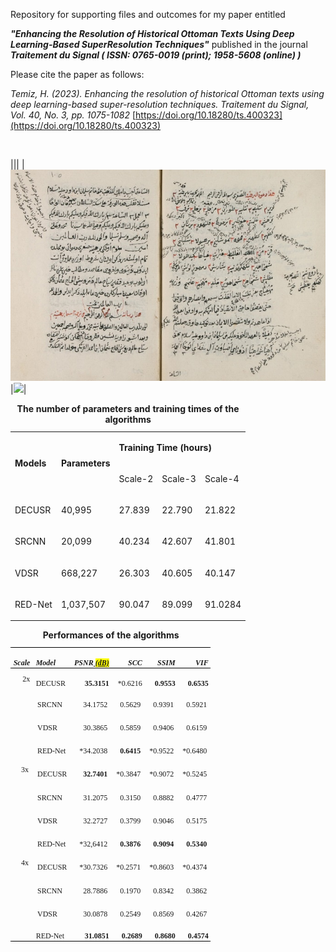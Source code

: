 Repository for supporting files and outcomes for my paper entitled 

___"Enhancing the Resolution of Historical Ottoman Texts Using Deep Learning-Based SuperResolution Techniques"___  published in the journal ___Traitement du Signal ( ISSN: 0765-0019 (print);  1958-5608 (online) )___

Please cite the paper as follows:


*Temiz, H. (2023). Enhancing the resolution of historical Ottoman texts using deep learning-based super-resolution techniques. Traitement du Signal, Vol. 40, No. 3, pp. 1075-1082* 
[https://doi.org/10.18280/ts.400323](https://doi.org/10.18280/ts.400323)

&nbsp;


|||
|![](images/image009.jpg)|![](images/image_010.jpg)|


<table >
 <caption><strong>The number of parameters and training times of the algorithms</strong></caption>
 <tbody><tr >
  <td rowspan="2"  >
  <p ><b><span>Models<o:p></o:p></span></b></p>
  </td>
  <td  rowspan="2" >
  <p ><b ><span >Parameters<o:p></o:p></span></b></p>
  </td>
  <td colspan="3">
  <p ><b ><span >Training Time (hours)<o:p></o:p></span></b></p>
  </td>
 </tr>
 <tr >
  
  <td >
  <p ><span >Scale-2<o:p></o:p></span></p>
  </td>
  <td >
  <p ><span >Scale-3<o:p></o:p></span></p>
  </td>
  <td >
  <p ><span>Scale-4<o:p></o:p></span></p>
  </td>
 </tr>
 <tr >
  <td>
  <p ><span >DECUSR<o:p></o:p></span></p>
  </td>
  <td >
  <p><span >40,995<o:p></o:p></span></p>
  </td>
  <td >
  <p ><span >27.839<o:p></o:p></span></p>
  </td>
  <td >
  <p ><span >22.790<o:p></o:p></span></p>
  </td>
  <td>
  <p ><span >21.822<o:p></o:p></span></p>
  </td>
 </tr>
 <tr >
  <td >
  <p ><span >SRCNN<o:p></o:p></span></p>
  </td>
  <td >
  <p ><span >20,099<o:p></o:p></span></p>
  </td>
  <td >
  <p ><span l>40.234<o:p></o:p></span></p>
  </td>
  <td >
  <p ><span l>42.607<o:p></o:p></span></p>
  </td>
  <td >
  <p ><span >41.801 <o:p></o:p></span></p>
  </td>
 </tr>
 <tr >
  <td >
  <p ><span >VDSR<o:p></o:p></span></p>
  </td>
  <td >
  <p ><span >668,227<o:p></o:p></span></p>
  </td>
  <td >
  <p ><span >26.303<o:p></o:p></span></p>
  </td>
  <td >
  <p ><span >40.605<o:p></o:p></span></p>
  </td>
  <td >
  <p ><span >40.147<o:p></o:p></span></p>
  </td>
 </tr>
 <tr >
  <td >
  <p ><span >RED-Net<o:p></o:p></span></p>
  </td>
  <td >
  <p ><span >1,037,507<o:p></o:p></span></p>
  </td>
  <td >
  <p ><span >90.047<o:p></o:p></span></p>
  </td>
  <td >
  <p ><span >89.099<o:p></o:p></span></p>
  </td>
  <td >
  <p ><span >91.0284<o:p></o:p></span></p>
  </td>
 </tr>
</tbody></table>




<table class="MsoNormalTable" border="0" cellspacing="0" cellpadding="0" width="320" style="width:239.65pt;border-collapse:collapse;mso-yfti-tbllook:1184;
 mso-padding-alt:0cm 3.5pt 0cm 3.5pt;mso-prop-change:msi 20230228T1428;
 width:228.3pt !msorm;border-collapse:collapse !msorm;mso-yfti-tbllook:1184 !msorm;
 mso-padding-alt:0cm 3.5pt 0cm 3.5pt !msorm">
 <caption><strong>Performances of the algorithms</strong></caption>
 <tbody><tr style="mso-yfti-irow:0;mso-yfti-firstrow:yes;height:14.15pt;mso-prop-change:
  msi 20230228T1428">
  <td width="36" style="width:27.0pt;width:1.0cm !msorm;border-top:solid windowtext 1.0pt;
  border-left:none;border-bottom:solid windowtext 1.0pt;border-right:none;
  mso-border-top-alt:solid windowtext .5pt;mso-border-bottom-alt:solid windowtext .5pt;
  padding:0cm 3.5pt 0cm 3.5pt;border-top:solid windowtext 1.0pt !msorm;
  border-left:none !msorm;border-bottom:solid windowtext 1.0pt !msorm;
  border-right:none !msorm;mso-border-top-alt:solid windowtext .5pt !msorm;
  mso-border-bottom-alt:solid windowtext .5pt !msorm;padding:0cm 3.5pt 0cm 3.5pt !msorm;
  height:14.15pt">
  <p class="MsoNormal" style="margin-bottom:0cm;margin-bottom:.0001pt;line-height:
  normal"><b style="mso-bidi-font-weight:normal"><i style="mso-bidi-font-style:
  normal"><span lang="EN-US" style="font-size:9.0pt;font-family:&quot;Times New Roman&quot;,serif;
  mso-ansi-language:EN-US">Scale<o:p></o:p></span></i></b></p>
  </td>
  <td width="57" nowrap="" style="width:42.55pt;width:39.7pt !msorm;border-top:solid windowtext 1.0pt;
  border-left:none;border-bottom:solid windowtext 1.0pt;border-right:none;
  mso-border-top-alt:solid windowtext .5pt;mso-border-bottom-alt:solid windowtext .5pt;
  padding:0cm 3.5pt 0cm 3.5pt;border-top:solid windowtext 1.0pt !msorm;
  border-left:none !msorm;border-bottom:solid windowtext 1.0pt !msorm;
  border-right:none !msorm;mso-border-top-alt:solid windowtext .5pt !msorm;
  mso-border-bottom-alt:solid windowtext .5pt !msorm;padding:0cm 3.5pt 0cm 3.5pt !msorm;
  height:14.15pt">
  <p class="MsoNormal" style="margin-bottom:0cm;margin-bottom:.0001pt;line-height:
  normal"><b style="mso-bidi-font-weight:normal"><i style="mso-bidi-font-style:
  normal"><span lang="EN-US" style="font-size:9.0pt;font-family:&quot;Times New Roman&quot;,serif;
  mso-ansi-language:EN-US">Model<o:p></o:p></span></i></b></p>
  </td>
  <td width="68" nowrap="" style="width:51.0pt;width:41.15pt !msorm;border-top:solid windowtext 1.0pt;
  border-left:none;border-bottom:solid windowtext 1.0pt;border-right:none;
  mso-border-top-alt:solid windowtext .5pt;mso-border-bottom-alt:solid windowtext .5pt;
  padding:0cm 3.5pt 0cm 3.5pt;border-top:solid windowtext 1.0pt !msorm;
  border-left:none !msorm;border-bottom:solid windowtext 1.0pt !msorm;
  border-right:none !msorm;mso-border-top-alt:solid windowtext .5pt !msorm;
  mso-border-bottom-alt:solid windowtext .5pt !msorm;padding:0cm 3.5pt 0cm 3.5pt !msorm;
  height:14.15pt">
  <p class="MsoNormal" align="right" style="margin-bottom:0cm;margin-bottom:.0001pt;
  text-align:right;line-height:normal"><b style="mso-bidi-font-weight:normal"><i style="mso-bidi-font-style:normal"><span lang="EN-US" style="font-size:9.0pt;
  font-family:&quot;Times New Roman&quot;,serif;mso-ansi-language:EN-US">PSNR<span class="msoIns"><ins cite="mailto:msi" datetime="2023-02-28T14:28"> <span style="background:windowtext !msorm;mso-highlight:windowtext !msorm"><span style="background:yellow;mso-highlight:yellow"><span style="mso-prop-change:
  msi 20230228T1428">(dB)</span></span></span></ins></span><o:p></o:p></span></i></b></p>
  </td>
  <td width="53" nowrap="" style="width:39.7pt;border-top:solid windowtext 1.0pt;
  border-left:none;border-bottom:solid windowtext 1.0pt;border-right:none;
  mso-border-top-alt:solid windowtext .5pt;mso-border-bottom-alt:solid windowtext .5pt;
  padding:0cm 3.5pt 0cm 3.5pt;border-top:solid windowtext 1.0pt !msorm;
  border-left:none !msorm;border-bottom:solid windowtext 1.0pt !msorm;
  border-right:none !msorm;mso-border-top-alt:solid windowtext .5pt !msorm;
  mso-border-bottom-alt:solid windowtext .5pt !msorm;padding:0cm 3.5pt 0cm 3.5pt !msorm;
  height:14.15pt">
  <p class="MsoNormal" align="right" style="margin-bottom:0cm;margin-bottom:.0001pt;
  text-align:right;line-height:normal"><b style="mso-bidi-font-weight:normal"><i style="mso-bidi-font-style:normal"><span lang="EN-US" style="font-size:9.0pt;
  font-family:&quot;Times New Roman&quot;,serif;mso-ansi-language:EN-US">SCC<o:p></o:p></span></i></b></p>
  </td>
  <td width="53" nowrap="" style="width:39.7pt;border-top:solid windowtext 1.0pt;
  border-left:none;border-bottom:solid windowtext 1.0pt;border-right:none;
  mso-border-top-alt:solid windowtext .5pt;mso-border-bottom-alt:solid windowtext .5pt;
  padding:0cm 3.5pt 0cm 3.5pt;border-top:solid windowtext 1.0pt !msorm;
  border-left:none !msorm;border-bottom:solid windowtext 1.0pt !msorm;
  border-right:none !msorm;mso-border-top-alt:solid windowtext .5pt !msorm;
  mso-border-bottom-alt:solid windowtext .5pt !msorm;padding:0cm 3.5pt 0cm 3.5pt !msorm;
  height:14.15pt">
  <p class="MsoNormal" align="right" style="margin-bottom:0cm;margin-bottom:.0001pt;
  text-align:right;line-height:normal"><b style="mso-bidi-font-weight:normal"><i style="mso-bidi-font-style:normal"><span lang="EN-US" style="font-size:9.0pt;
  font-family:&quot;Times New Roman&quot;,serif;mso-ansi-language:EN-US">SSIM<o:p></o:p></span></i></b></p>
  </td>
  <td width="53" nowrap="" style="width:39.7pt;border-top:solid windowtext 1.0pt;
  border-left:none;border-bottom:solid windowtext 1.0pt;border-right:none;
  mso-border-top-alt:solid windowtext .5pt;mso-border-bottom-alt:solid windowtext .5pt;
  padding:0cm 3.5pt 0cm 3.5pt;border-top:solid windowtext 1.0pt !msorm;
  border-left:none !msorm;border-bottom:solid windowtext 1.0pt !msorm;
  border-right:none !msorm;mso-border-top-alt:solid windowtext .5pt !msorm;
  mso-border-bottom-alt:solid windowtext .5pt !msorm;padding:0cm 3.5pt 0cm 3.5pt !msorm;
  height:14.15pt">
  <p class="MsoNormal" align="right" style="margin-bottom:0cm;margin-bottom:.0001pt;
  text-align:right;line-height:normal"><b style="mso-bidi-font-weight:normal"><i style="mso-bidi-font-style:normal"><span lang="EN-US" style="font-size:9.0pt;
  font-family:&quot;Times New Roman&quot;,serif;mso-ansi-language:EN-US">VIF<o:p></o:p></span></i></b></p>
  </td>
 </tr>
 <tr style="mso-yfti-irow:1;height:14.15pt;mso-prop-change:msi 20230228T1428">
  <td width="36" rowspan="3" valign="top" style="width:27.0pt;width:1.0cm !msorm;
  border:none;mso-border-top-alt:solid windowtext .5pt;padding:0cm 3.5pt 0cm 3.5pt;
  border:none !msorm;mso-border-top-alt:solid windowtext .5pt !msorm;
  padding:0cm 3.5pt 0cm 3.5pt !msorm;height:14.15pt">
  <p class="MsoNormal" align="right" style="margin-top:5.0pt;margin-right:0cm;
  margin-bottom:0cm;margin-left:0cm;margin-bottom:.0001pt;text-align:right;
  line-height:normal"><span lang="EN-US" style="font-size:9.0pt;font-family:&quot;Times New Roman&quot;,serif;
  mso-ansi-language:EN-US">2x<o:p></o:p></span></p>
  </td>
  <td width="57" nowrap="" valign="bottom" style="width:42.55pt;width:39.7pt !msorm;
  border:none;mso-border-top-alt:solid windowtext .5pt;padding:0cm 3.5pt 0cm 3.5pt;
  border:none !msorm;mso-border-top-alt:solid windowtext .5pt !msorm;
  padding:0cm 3.5pt 0cm 3.5pt !msorm;height:14.15pt">
  <p class="MsoNormal" style="margin-bottom:0cm;margin-bottom:.0001pt;line-height:
  normal"><span lang="EN-US" style="font-size:9.0pt;font-family:&quot;Times New Roman&quot;,serif;
  mso-ansi-language:EN-US">DECUSR<o:p></o:p></span></p>
  </td>
  <td width="68" nowrap="" valign="bottom" style="width:51.0pt;width:41.15pt !msorm;
  border:none;mso-border-top-alt:solid windowtext .5pt;padding:0cm 3.5pt 0cm 3.5pt;
  border:none !msorm;mso-border-top-alt:solid windowtext .5pt !msorm;
  padding:0cm 3.5pt 0cm 3.5pt !msorm;height:14.15pt">
  <p class="MsoNormal" align="right" style="margin-bottom:0cm;margin-bottom:.0001pt;
  text-align:right;line-height:normal"><b style="mso-bidi-font-weight:normal"><span lang="EN-US" style="font-size:9.0pt;font-family:&quot;Times New Roman&quot;,serif;
  mso-ansi-language:EN-US">35.3151<o:p></o:p></span></b></p>
  </td>
  <td width="53" nowrap="" valign="bottom" style="width:39.7pt;border:none;mso-border-top-alt:
  solid windowtext .5pt;padding:0cm 3.5pt 0cm 3.5pt;border:none !msorm;
  mso-border-top-alt:solid windowtext .5pt !msorm;padding:0cm 3.5pt 0cm 3.5pt !msorm;
  height:14.15pt">
  <p class="MsoNormal" align="right" style="margin-bottom:0cm;margin-bottom:.0001pt;
  text-align:right;line-height:normal"><span lang="EN-US" style="font-size:9.0pt;
  font-family:&quot;Times New Roman&quot;,serif;mso-ansi-language:EN-US">*0.6216<o:p></o:p></span></p>
  </td>
  <td width="53" nowrap="" valign="bottom" style="width:39.7pt;border:none;mso-border-top-alt:
  solid windowtext .5pt;padding:0cm 3.5pt 0cm 3.5pt;border:none !msorm;
  mso-border-top-alt:solid windowtext .5pt !msorm;padding:0cm 3.5pt 0cm 3.5pt !msorm;
  height:14.15pt">
  <p class="MsoNormal" align="right" style="margin-bottom:0cm;margin-bottom:.0001pt;
  text-align:right;line-height:normal"><b style="mso-bidi-font-weight:normal"><span lang="EN-US" style="font-size:9.0pt;font-family:&quot;Times New Roman&quot;,serif;
  mso-ansi-language:EN-US">0.9553<o:p></o:p></span></b></p>
  </td>
  <td width="53" nowrap="" valign="bottom" style="width:39.7pt;border:none;mso-border-top-alt:
  solid windowtext .5pt;padding:0cm 3.5pt 0cm 3.5pt;border:none !msorm;
  mso-border-top-alt:solid windowtext .5pt !msorm;padding:0cm 3.5pt 0cm 3.5pt !msorm;
  height:14.15pt">
  <p class="MsoNormal" align="right" style="margin-bottom:0cm;margin-bottom:.0001pt;
  text-align:right;line-height:normal"><b style="mso-bidi-font-weight:normal"><span lang="EN-US" style="font-size:9.0pt;font-family:&quot;Times New Roman&quot;,serif;
  mso-ansi-language:EN-US">0.6535<o:p></o:p></span></b></p>
  </td>
 </tr>
 <tr style="mso-yfti-irow:2;height:11.35pt;mso-prop-change:msi 20230228T1428">
  <td width="57" nowrap="" valign="bottom" style="width:42.55pt;width:39.7pt !msorm;
  padding:0cm 3.5pt 0cm 3.5pt 0cm 3.5pt 0cm 3.5pt !msorm;height:11.35pt">
  <p class="MsoNormal" style="margin-bottom:0cm;margin-bottom:.0001pt;line-height:
  normal"><span lang="EN-US" style="font-size:9.0pt;font-family:&quot;Times New Roman&quot;,serif;
  mso-ansi-language:EN-US">SRCNN<o:p></o:p></span></p>
  </td>
  <td width="68" nowrap="" valign="bottom" style="width:51.0pt;width:41.15pt !msorm;
  padding:0cm 3.5pt 0cm 3.5pt 0cm 3.5pt 0cm 3.5pt !msorm;height:11.35pt">
  <p class="MsoNormal" align="right" style="margin-bottom:0cm;margin-bottom:.0001pt;
  text-align:right;line-height:normal"><span lang="EN-US" style="font-size:9.0pt;
  font-family:&quot;Times New Roman&quot;,serif;mso-ansi-language:EN-US">34.1752<o:p></o:p></span></p>
  </td>
  <td width="53" nowrap="" valign="bottom" style="width:39.7pt;padding:0cm 3.5pt 0cm 3.5pt 0cm 3.5pt 0cm 3.5pt !msorm;
  height:11.35pt">
  <p class="MsoNormal" align="right" style="margin-bottom:0cm;margin-bottom:.0001pt;
  text-align:right;line-height:normal"><span lang="EN-US" style="font-size:9.0pt;
  font-family:&quot;Times New Roman&quot;,serif;mso-ansi-language:EN-US">0.5629<o:p></o:p></span></p>
  </td>
  <td width="53" nowrap="" valign="bottom" style="width:39.7pt;padding:0cm 3.5pt 0cm 3.5pt 0cm 3.5pt 0cm 3.5pt !msorm;
  height:11.35pt">
  <p class="MsoNormal" align="right" style="margin-bottom:0cm;margin-bottom:.0001pt;
  text-align:right;line-height:normal"><span lang="EN-US" style="font-size:9.0pt;
  font-family:&quot;Times New Roman&quot;,serif;mso-ansi-language:EN-US">0.9391<o:p></o:p></span></p>
  </td>
  <td width="53" nowrap="" valign="bottom" style="width:39.7pt;padding:0cm 3.5pt 0cm 3.5pt 0cm 3.5pt 0cm 3.5pt !msorm;
  height:11.35pt">
  <p class="MsoNormal" align="right" style="margin-bottom:0cm;margin-bottom:.0001pt;
  text-align:right;line-height:normal"><span lang="EN-US" style="font-size:9.0pt;
  font-family:&quot;Times New Roman&quot;,serif;mso-ansi-language:EN-US">0.5921<o:p></o:p></span></p>
  </td>
 </tr>
 <tr style="mso-yfti-irow:3;height:11.35pt;mso-prop-change:msi 20230228T1428">
  <td width="57" nowrap="" valign="bottom" style="width:42.55pt;width:39.7pt !msorm;
  padding:0cm 3.5pt 0cm 3.5pt 0cm 3.5pt 0cm 3.5pt !msorm;height:11.35pt">
  <p class="MsoNormal" style="margin-bottom:0cm;margin-bottom:.0001pt;line-height:
  normal"><span lang="EN-US" style="font-size:9.0pt;font-family:&quot;Times New Roman&quot;,serif;
  mso-ansi-language:EN-US">VDSR<o:p></o:p></span></p>
  </td>
  <td width="68" nowrap="" valign="bottom" style="width:51.0pt;width:41.15pt !msorm;
  padding:0cm 3.5pt 0cm 3.5pt 0cm 3.5pt 0cm 3.5pt !msorm;height:11.35pt">
  <p class="MsoNormal" align="right" style="margin-bottom:0cm;margin-bottom:.0001pt;
  text-align:right;line-height:normal"><span lang="EN-US" style="font-size:9.0pt;
  font-family:&quot;Times New Roman&quot;,serif;mso-ansi-language:EN-US">30.3865<o:p></o:p></span></p>
  </td>
  <td width="53" nowrap="" valign="bottom" style="width:39.7pt;padding:0cm 3.5pt 0cm 3.5pt 0cm 3.5pt 0cm 3.5pt !msorm;
  height:11.35pt">
  <p class="MsoNormal" align="right" style="margin-bottom:0cm;margin-bottom:.0001pt;
  text-align:right;line-height:normal"><span lang="EN-US" style="font-size:9.0pt;
  font-family:&quot;Times New Roman&quot;,serif;mso-ansi-language:EN-US">0.5859<o:p></o:p></span></p>
  </td>
  <td width="53" nowrap="" valign="bottom" style="width:39.7pt;padding:0cm 3.5pt 0cm 3.5pt 0cm 3.5pt 0cm 3.5pt !msorm;
  height:11.35pt">
  <p class="MsoNormal" align="right" style="margin-bottom:0cm;margin-bottom:.0001pt;
  text-align:right;line-height:normal"><span lang="EN-US" style="font-size:9.0pt;
  font-family:&quot;Times New Roman&quot;,serif;mso-ansi-language:EN-US">0.9406<o:p></o:p></span></p>
  </td>
  <td width="53" nowrap="" valign="bottom" style="width:39.7pt;padding:0cm 3.5pt 0cm 3.5pt 0cm 3.5pt 0cm 3.5pt !msorm;
  height:11.35pt">
  <p class="MsoNormal" align="right" style="margin-bottom:0cm;margin-bottom:.0001pt;
  text-align:right;line-height:normal"><span lang="EN-US" style="font-size:9.0pt;
  font-family:&quot;Times New Roman&quot;,serif;mso-ansi-language:EN-US">0.6159<o:p></o:p></span></p>
  </td>
 </tr>
 <tr style="mso-yfti-irow:4;height:11.35pt;mso-prop-change:msi 20230228T1428">
  <td width="36" valign="top" style="width:27.0pt;width:1.0cm !msorm;padding:0cm 3.5pt 0cm 3.5pt 0cm 3.5pt 0cm 3.5pt !msorm;
  height:11.35pt">
  <p class="MsoNormal" align="right" style="margin-bottom:0cm;margin-bottom:.0001pt;
  text-align:right;line-height:normal"><span lang="EN-US" style="font-size:9.0pt;
  font-family:&quot;Times New Roman&quot;,serif;mso-ansi-language:EN-US"><o:p>&nbsp;</o:p></span></p>
  </td>
  <td width="57" nowrap="" valign="bottom" style="width:42.55pt;width:39.7pt !msorm;
  padding:0cm 3.5pt 0cm 3.5pt 0cm 3.5pt 0cm 3.5pt !msorm;height:11.35pt">
  <p class="MsoNormal" style="margin-bottom:0cm;margin-bottom:.0001pt;line-height:
  normal"><span lang="EN-US" style="font-size:9.0pt;font-family:&quot;Times New Roman&quot;,serif;
  mso-ansi-language:EN-US">RED-Net<o:p></o:p></span></p>
  </td>
  <td width="68" nowrap="" valign="bottom" style="width:51.0pt;width:41.15pt !msorm;
  padding:0cm 3.5pt 0cm 3.5pt 0cm 3.5pt 0cm 3.5pt !msorm;height:11.35pt">
  <p class="MsoNormal" align="right" style="margin-bottom:0cm;margin-bottom:.0001pt;
  text-align:right;line-height:normal"><span lang="EN-US" style="font-size:9.0pt;
  font-family:&quot;Times New Roman&quot;,serif;mso-ansi-language:EN-US">*34.2038<o:p></o:p></span></p>
  </td>
  <td width="53" nowrap="" valign="bottom" style="width:39.7pt;padding:0cm 3.5pt 0cm 3.5pt 0cm 3.5pt 0cm 3.5pt !msorm;
  height:11.35pt">
  <p class="MsoNormal" align="right" style="margin-bottom:0cm;margin-bottom:.0001pt;
  text-align:right;line-height:normal"><b style="mso-bidi-font-weight:normal"><span lang="EN-US" style="font-size:9.0pt;font-family:&quot;Times New Roman&quot;,serif;
  mso-ansi-language:EN-US">0.6415<o:p></o:p></span></b></p>
  </td>
  <td width="53" nowrap="" valign="bottom" style="width:39.7pt;padding:0cm 3.5pt 0cm 3.5pt 0cm 3.5pt 0cm 3.5pt !msorm;
  height:11.35pt">
  <p class="MsoNormal" align="right" style="margin-bottom:0cm;margin-bottom:.0001pt;
  text-align:right;line-height:normal"><span lang="EN-US" style="font-size:9.0pt;
  font-family:&quot;Times New Roman&quot;,serif;mso-ansi-language:EN-US">*0.9522<o:p></o:p></span></p>
  </td>
  <td width="53" nowrap="" valign="bottom" style="width:39.7pt;padding:0cm 3.5pt 0cm 3.5pt 0cm 3.5pt 0cm 3.5pt !msorm;
  height:11.35pt">
  <p class="MsoNormal" align="right" style="margin-bottom:0cm;margin-bottom:.0001pt;
  text-align:right;line-height:normal"><span lang="EN-US" style="font-size:9.0pt;
  font-family:&quot;Times New Roman&quot;,serif;mso-ansi-language:EN-US">*0.6480<o:p></o:p></span></p>
  </td>
 </tr>
 <tr style="mso-yfti-irow:5;height:14.15pt;mso-prop-change:msi 20230228T1428">
  <td width="36" rowspan="3" valign="top" style="width:27.0pt;width:1.0cm !msorm;
  padding:0cm 3.5pt 0cm 3.5pt 0cm 3.5pt 0cm 3.5pt !msorm;height:14.15pt">
  <p class="MsoNormal" align="right" style="margin-top:5.0pt;margin-right:0cm;
  margin-bottom:0cm;margin-left:0cm;margin-bottom:.0001pt;text-align:right;
  line-height:normal"><span lang="EN-US" style="font-size:9.0pt;font-family:&quot;Times New Roman&quot;,serif;
  mso-ansi-language:EN-US">3x<o:p></o:p></span></p>
  </td>
  <td width="57" nowrap="" valign="bottom" style="width:42.55pt;width:39.7pt !msorm;
  padding:0cm 3.5pt 0cm 3.5pt 0cm 3.5pt 0cm 3.5pt !msorm;height:14.15pt">
  <p class="MsoNormal" style="margin-bottom:0cm;margin-bottom:.0001pt;line-height:
  normal"><span lang="EN-US" style="font-size:9.0pt;font-family:&quot;Times New Roman&quot;,serif;
  mso-ansi-language:EN-US">DECUSR<o:p></o:p></span></p>
  </td>
  <td width="68" nowrap="" valign="bottom" style="width:51.0pt;width:41.15pt !msorm;
  padding:0cm 3.5pt 0cm 3.5pt 0cm 3.5pt 0cm 3.5pt !msorm;height:14.15pt">
  <p class="MsoNormal" align="right" style="margin-bottom:0cm;margin-bottom:.0001pt;
  text-align:right;line-height:normal"><b style="mso-bidi-font-weight:normal"><span lang="EN-US" style="font-size:9.0pt;font-family:&quot;Times New Roman&quot;,serif;
  mso-ansi-language:EN-US">32.7401<o:p></o:p></span></b></p>
  </td>
  <td width="53" nowrap="" valign="bottom" style="width:39.7pt;padding:0cm 3.5pt 0cm 3.5pt 0cm 3.5pt 0cm 3.5pt !msorm;
  height:14.15pt">
  <p class="MsoNormal" align="right" style="margin-bottom:0cm;margin-bottom:.0001pt;
  text-align:right;line-height:normal"><span lang="EN-US" style="font-size:9.0pt;
  font-family:&quot;Times New Roman&quot;,serif;mso-ansi-language:EN-US">*0.3847<o:p></o:p></span></p>
  </td>
  <td width="53" nowrap="" valign="bottom" style="width:39.7pt;padding:0cm 3.5pt 0cm 3.5pt 0cm 3.5pt 0cm 3.5pt !msorm;
  height:14.15pt">
  <p class="MsoNormal" align="right" style="margin-bottom:0cm;margin-bottom:.0001pt;
  text-align:right;line-height:normal"><span lang="EN-US" style="font-size:9.0pt;
  font-family:&quot;Times New Roman&quot;,serif;mso-ansi-language:EN-US">*0.9072<o:p></o:p></span></p>
  </td>
  <td width="53" nowrap="" valign="bottom" style="width:39.7pt;padding:0cm 3.5pt 0cm 3.5pt 0cm 3.5pt 0cm 3.5pt !msorm;
  height:14.15pt">
  <p class="MsoNormal" align="right" style="margin-bottom:0cm;margin-bottom:.0001pt;
  text-align:right;line-height:normal"><span lang="EN-US" style="font-size:9.0pt;
  font-family:&quot;Times New Roman&quot;,serif;mso-ansi-language:EN-US">*0.5245<o:p></o:p></span></p>
  </td>
 </tr>
 <tr style="mso-yfti-irow:6;height:11.35pt;mso-prop-change:msi 20230228T1428">
  <td width="57" nowrap="" valign="bottom" style="width:42.55pt;width:39.7pt !msorm;
  padding:0cm 3.5pt 0cm 3.5pt 0cm 3.5pt 0cm 3.5pt !msorm;height:11.35pt">
  <p class="MsoNormal" style="margin-bottom:0cm;margin-bottom:.0001pt;line-height:
  normal"><span lang="EN-US" style="font-size:9.0pt;font-family:&quot;Times New Roman&quot;,serif;
  mso-ansi-language:EN-US">SRCNN<o:p></o:p></span></p>
  </td>
  <td width="68" nowrap="" valign="bottom" style="width:51.0pt;width:41.15pt !msorm;
  padding:0cm 3.5pt 0cm 3.5pt 0cm 3.5pt 0cm 3.5pt !msorm;height:11.35pt">
  <p class="MsoNormal" align="right" style="margin-bottom:0cm;margin-bottom:.0001pt;
  text-align:right;line-height:normal"><span lang="EN-US" style="font-size:9.0pt;
  font-family:&quot;Times New Roman&quot;,serif;mso-ansi-language:EN-US">31.2075<o:p></o:p></span></p>
  </td>
  <td width="53" nowrap="" valign="bottom" style="width:39.7pt;padding:0cm 3.5pt 0cm 3.5pt 0cm 3.5pt 0cm 3.5pt !msorm;
  height:11.35pt">
  <p class="MsoNormal" align="right" style="margin-bottom:0cm;margin-bottom:.0001pt;
  text-align:right;line-height:normal"><span lang="EN-US" style="font-size:9.0pt;
  font-family:&quot;Times New Roman&quot;,serif;mso-ansi-language:EN-US">0.3150<o:p></o:p></span></p>
  </td>
  <td width="53" nowrap="" valign="bottom" style="width:39.7pt;padding:0cm 3.5pt 0cm 3.5pt 0cm 3.5pt 0cm 3.5pt !msorm;
  height:11.35pt">
  <p class="MsoNormal" align="right" style="margin-bottom:0cm;margin-bottom:.0001pt;
  text-align:right;line-height:normal"><span lang="EN-US" style="font-size:9.0pt;
  font-family:&quot;Times New Roman&quot;,serif;mso-ansi-language:EN-US">0.8882<o:p></o:p></span></p>
  </td>
  <td width="53" nowrap="" valign="bottom" style="width:39.7pt;padding:0cm 3.5pt 0cm 3.5pt 0cm 3.5pt 0cm 3.5pt !msorm;
  height:11.35pt">
  <p class="MsoNormal" align="right" style="margin-bottom:0cm;margin-bottom:.0001pt;
  text-align:right;line-height:normal"><span lang="EN-US" style="font-size:9.0pt;
  font-family:&quot;Times New Roman&quot;,serif;mso-ansi-language:EN-US">0.4777<o:p></o:p></span></p>
  </td>
 </tr>
 <tr style="mso-yfti-irow:7;height:11.35pt;mso-prop-change:msi 20230228T1428">
  <td width="57" nowrap="" valign="bottom" style="width:42.55pt;width:39.7pt !msorm;
  padding:0cm 3.5pt 0cm 3.5pt 0cm 3.5pt 0cm 3.5pt !msorm;height:11.35pt">
  <p class="MsoNormal" style="margin-bottom:0cm;margin-bottom:.0001pt;line-height:
  normal"><span lang="EN-US" style="font-size:9.0pt;font-family:&quot;Times New Roman&quot;,serif;
  mso-ansi-language:EN-US">VDSR<o:p></o:p></span></p>
  </td>
  <td width="68" nowrap="" valign="bottom" style="width:51.0pt;width:41.15pt !msorm;
  padding:0cm 3.5pt 0cm 3.5pt 0cm 3.5pt 0cm 3.5pt !msorm;height:11.35pt">
  <p class="MsoNormal" align="right" style="margin-bottom:0cm;margin-bottom:.0001pt;
  text-align:right;line-height:normal"><span lang="EN-US" style="font-size:9.0pt;
  font-family:&quot;Times New Roman&quot;,serif;mso-ansi-language:EN-US">32.2727<o:p></o:p></span></p>
  </td>
  <td width="53" nowrap="" valign="bottom" style="width:39.7pt;padding:0cm 3.5pt 0cm 3.5pt 0cm 3.5pt 0cm 3.5pt !msorm;
  height:11.35pt">
  <p class="MsoNormal" align="right" style="margin-bottom:0cm;margin-bottom:.0001pt;
  text-align:right;line-height:normal"><span lang="EN-US" style="font-size:9.0pt;
  font-family:&quot;Times New Roman&quot;,serif;mso-ansi-language:EN-US">0.3799<o:p></o:p></span></p>
  </td>
  <td width="53" nowrap="" valign="bottom" style="width:39.7pt;padding:0cm 3.5pt 0cm 3.5pt 0cm 3.5pt 0cm 3.5pt !msorm;
  height:11.35pt">
  <p class="MsoNormal" align="right" style="margin-bottom:0cm;margin-bottom:.0001pt;
  text-align:right;line-height:normal"><span lang="EN-US" style="font-size:9.0pt;
  font-family:&quot;Times New Roman&quot;,serif;mso-ansi-language:EN-US">0.9046<o:p></o:p></span></p>
  </td>
  <td width="53" nowrap="" valign="bottom" style="width:39.7pt;padding:0cm 3.5pt 0cm 3.5pt 0cm 3.5pt 0cm 3.5pt !msorm;
  height:11.35pt">
  <p class="MsoNormal" align="right" style="margin-bottom:0cm;margin-bottom:.0001pt;
  text-align:right;line-height:normal"><span lang="EN-US" style="font-size:9.0pt;
  font-family:&quot;Times New Roman&quot;,serif;mso-ansi-language:EN-US">0.5175<o:p></o:p></span></p>
  </td>
 </tr>
 <tr style="mso-yfti-irow:8;height:11.35pt;mso-prop-change:msi 20230228T1428">
  <td width="36" valign="top" style="width:27.0pt;width:1.0cm !msorm;padding:0cm 3.5pt 0cm 3.5pt 0cm 3.5pt 0cm 3.5pt !msorm;
  height:11.35pt">
  <p class="MsoNormal" align="right" style="margin-bottom:0cm;margin-bottom:.0001pt;
  text-align:right;line-height:normal"><span lang="EN-US" style="font-size:9.0pt;
  font-family:&quot;Times New Roman&quot;,serif;mso-ansi-language:EN-US"><o:p>&nbsp;</o:p></span></p>
  </td>
  <td width="57" nowrap="" valign="bottom" style="width:42.55pt;width:39.7pt !msorm;
  padding:0cm 3.5pt 0cm 3.5pt 0cm 3.5pt 0cm 3.5pt !msorm;height:11.35pt">
  <p class="MsoNormal" style="margin-bottom:0cm;margin-bottom:.0001pt;line-height:
  normal"><span lang="EN-US" style="font-size:9.0pt;font-family:&quot;Times New Roman&quot;,serif;
  mso-ansi-language:EN-US">RED-Net<o:p></o:p></span></p>
  </td>
  <td width="68" nowrap="" valign="bottom" style="width:51.0pt;width:41.15pt !msorm;
  padding:0cm 3.5pt 0cm 3.5pt 0cm 3.5pt 0cm 3.5pt !msorm;height:11.35pt">
  <p class="MsoNormal" align="right" style="margin-bottom:0cm;margin-bottom:.0001pt;
  text-align:right;line-height:normal"><span lang="EN-US" style="font-size:9.0pt;
  font-family:&quot;Times New Roman&quot;,serif;mso-ansi-language:EN-US">*32,6412<o:p></o:p></span></p>
  </td>
  <td width="53" nowrap="" valign="bottom" style="width:39.7pt;padding:0cm 3.5pt 0cm 3.5pt 0cm 3.5pt 0cm 3.5pt !msorm;
  height:11.35pt">
  <p class="MsoNormal" align="right" style="margin-bottom:0cm;margin-bottom:.0001pt;
  text-align:right;line-height:normal"><b style="mso-bidi-font-weight:normal"><span lang="EN-US" style="font-size:9.0pt;font-family:&quot;Times New Roman&quot;,serif;
  mso-ansi-language:EN-US">0.3876<o:p></o:p></span></b></p>
  </td>
  <td width="53" nowrap="" valign="bottom" style="width:39.7pt;padding:0cm 3.5pt 0cm 3.5pt 0cm 3.5pt 0cm 3.5pt !msorm;
  height:11.35pt">
  <p class="MsoNormal" align="right" style="margin-bottom:0cm;margin-bottom:.0001pt;
  text-align:right;line-height:normal"><b style="mso-bidi-font-weight:normal"><span lang="EN-US" style="font-size:9.0pt;font-family:&quot;Times New Roman&quot;,serif;
  mso-ansi-language:EN-US">0.9094<o:p></o:p></span></b></p>
  </td>
  <td width="53" nowrap="" valign="bottom" style="width:39.7pt;padding:0cm 3.5pt 0cm 3.5pt 0cm 3.5pt 0cm 3.5pt !msorm;
  height:11.35pt">
  <p class="MsoNormal" align="right" style="margin-bottom:0cm;margin-bottom:.0001pt;
  text-align:right;line-height:normal"><b style="mso-bidi-font-weight:normal"><span lang="EN-US" style="font-size:9.0pt;font-family:&quot;Times New Roman&quot;,serif;
  mso-ansi-language:EN-US">0.5340<o:p></o:p></span></b></p>
  </td>
 </tr>
 <tr style="mso-yfti-irow:9;height:14.15pt;mso-prop-change:msi 20230228T1428">
  <td width="36" rowspan="3" valign="top" style="width:27.0pt;width:1.0cm !msorm;
  padding:0cm 3.5pt 0cm 3.5pt 0cm 3.5pt 0cm 3.5pt !msorm;height:14.15pt">
  <p class="MsoNormal" align="right" style="margin-top:5.0pt;margin-right:0cm;
  margin-bottom:0cm;margin-left:0cm;margin-bottom:.0001pt;text-align:right;
  line-height:normal"><span lang="EN-US" style="font-size:9.0pt;font-family:&quot;Times New Roman&quot;,serif;
  mso-ansi-language:EN-US">4x<o:p></o:p></span></p>
  </td>
  <td width="57" nowrap="" valign="bottom" style="width:42.55pt;width:39.7pt !msorm;
  padding:0cm 3.5pt 0cm 3.5pt 0cm 3.5pt 0cm 3.5pt !msorm;height:14.15pt">
  <p class="MsoNormal" style="margin-bottom:0cm;margin-bottom:.0001pt;line-height:
  normal"><span lang="EN-US" style="font-size:9.0pt;font-family:&quot;Times New Roman&quot;,serif;
  mso-ansi-language:EN-US">DECUSR<o:p></o:p></span></p>
  </td>
  <td width="68" nowrap="" valign="bottom" style="width:51.0pt;width:41.15pt !msorm;
  padding:0cm 3.5pt 0cm 3.5pt 0cm 3.5pt 0cm 3.5pt !msorm;height:14.15pt">
  <p class="MsoNormal" align="right" style="margin-bottom:0cm;margin-bottom:.0001pt;
  text-align:right;line-height:normal"><span lang="EN-US" style="font-size:9.0pt;
  font-family:&quot;Times New Roman&quot;,serif;mso-ansi-language:EN-US">*30.7326<o:p></o:p></span></p>
  </td>
  <td width="53" nowrap="" valign="bottom" style="width:39.7pt;padding:0cm 3.5pt 0cm 3.5pt 0cm 3.5pt 0cm 3.5pt !msorm;
  height:14.15pt">
  <p class="MsoNormal" align="right" style="margin-bottom:0cm;margin-bottom:.0001pt;
  text-align:right;line-height:normal"><span lang="EN-US" style="font-size:9.0pt;
  font-family:&quot;Times New Roman&quot;,serif;mso-ansi-language:EN-US">*0.2571<o:p></o:p></span></p>
  </td>
  <td width="53" nowrap="" valign="bottom" style="width:39.7pt;padding:0cm 3.5pt 0cm 3.5pt 0cm 3.5pt 0cm 3.5pt !msorm;
  height:14.15pt">
  <p class="MsoNormal" align="right" style="margin-bottom:0cm;margin-bottom:.0001pt;
  text-align:right;line-height:normal"><span lang="EN-US" style="font-size:9.0pt;
  font-family:&quot;Times New Roman&quot;,serif;mso-ansi-language:EN-US">*0.8603<o:p></o:p></span></p>
  </td>
  <td width="53" nowrap="" valign="bottom" style="width:39.7pt;padding:0cm 3.5pt 0cm 3.5pt 0cm 3.5pt 0cm 3.5pt !msorm;
  height:14.15pt">
  <p class="MsoNormal" align="right" style="margin-bottom:0cm;margin-bottom:.0001pt;
  text-align:right;line-height:normal"><span lang="EN-US" style="font-size:9.0pt;
  font-family:&quot;Times New Roman&quot;,serif;mso-ansi-language:EN-US">*0.4374<o:p></o:p></span></p>
  </td>
 </tr>
 <tr style="mso-yfti-irow:10;height:11.35pt;mso-prop-change:msi 20230228T1428">
  <td width="57" nowrap="" valign="bottom" style="width:42.55pt;width:39.7pt !msorm;
  padding:0cm 3.5pt 0cm 3.5pt 0cm 3.5pt 0cm 3.5pt !msorm;height:11.35pt">
  <p class="MsoNormal" style="margin-bottom:0cm;margin-bottom:.0001pt;line-height:
  normal"><span lang="EN-US" style="font-size:9.0pt;font-family:&quot;Times New Roman&quot;,serif;
  mso-ansi-language:EN-US">SRCNN<o:p></o:p></span></p>
  </td>
  <td width="68" nowrap="" style="width:51.0pt;width:41.15pt !msorm;padding:0cm 3.5pt 0cm 3.5pt 0cm 3.5pt 0cm 3.5pt !msorm;
  height:11.35pt">
  <p class="MsoNormal" align="right" style="margin-bottom:0cm;margin-bottom:.0001pt;
  text-align:right;line-height:normal"><span lang="EN-US" style="font-size:9.0pt;
  font-family:&quot;Times New Roman&quot;,serif;mso-ansi-language:EN-US">28.7886<o:p></o:p></span></p>
  </td>
  <td width="53" nowrap="" style="width:39.7pt;padding:0cm 3.5pt 0cm 3.5pt 0cm 3.5pt 0cm 3.5pt !msorm;
  height:11.35pt">
  <p class="MsoNormal" align="right" style="margin-bottom:0cm;margin-bottom:.0001pt;
  text-align:right;line-height:normal"><span lang="EN-US" style="font-size:9.0pt;
  font-family:&quot;Times New Roman&quot;,serif;mso-ansi-language:EN-US">0.1970<o:p></o:p></span></p>
  </td>
  <td width="53" nowrap="" style="width:39.7pt;padding:0cm 3.5pt 0cm 3.5pt 0cm 3.5pt 0cm 3.5pt !msorm;
  height:11.35pt">
  <p class="MsoNormal" align="right" style="margin-bottom:0cm;margin-bottom:.0001pt;
  text-align:right;line-height:normal"><span lang="EN-US" style="font-size:9.0pt;
  font-family:&quot;Times New Roman&quot;,serif;mso-ansi-language:EN-US">0.8342<o:p></o:p></span></p>
  </td>
  <td width="53" nowrap="" style="width:39.7pt;padding:0cm 3.5pt 0cm 3.5pt 0cm 3.5pt 0cm 3.5pt !msorm;
  height:11.35pt">
  <p class="MsoNormal" align="right" style="margin-bottom:0cm;margin-bottom:.0001pt;
  text-align:right;line-height:normal"><span lang="EN-US" style="font-size:9.0pt;
  font-family:&quot;Times New Roman&quot;,serif;mso-ansi-language:EN-US">0.3862<o:p></o:p></span></p>
  </td>
 </tr>
 <tr style="mso-yfti-irow:11;height:11.35pt;mso-prop-change:msi 20230228T1428">
  <td width="57" nowrap="" valign="bottom" style="width:42.55pt;width:39.7pt !msorm;
  padding:0cm 3.5pt 0cm 3.5pt 0cm 3.5pt 0cm 3.5pt !msorm;height:11.35pt">
  <p class="MsoNormal" style="margin-bottom:0cm;margin-bottom:.0001pt;line-height:
  normal"><span lang="EN-US" style="font-size:9.0pt;font-family:&quot;Times New Roman&quot;,serif;
  mso-ansi-language:EN-US">VDSR<o:p></o:p></span></p>
  </td>
  <td width="68" nowrap="" style="width:51.0pt;width:41.15pt !msorm;padding:0cm 3.5pt 0cm 3.5pt 0cm 3.5pt 0cm 3.5pt !msorm;
  height:11.35pt">
  <p class="MsoNormal" align="right" style="margin-bottom:0cm;margin-bottom:.0001pt;
  text-align:right;line-height:normal"><span lang="EN-US" style="font-size:9.0pt;
  font-family:&quot;Times New Roman&quot;,serif;mso-ansi-language:EN-US">30.0878<o:p></o:p></span></p>
  </td>
  <td width="53" nowrap="" style="width:39.7pt;padding:0cm 3.5pt 0cm 3.5pt 0cm 3.5pt 0cm 3.5pt !msorm;
  height:11.35pt">
  <p class="MsoNormal" align="right" style="margin-bottom:0cm;margin-bottom:.0001pt;
  text-align:right;line-height:normal"><span lang="EN-US" style="font-size:9.0pt;
  font-family:&quot;Times New Roman&quot;,serif;mso-ansi-language:EN-US">0.2549<o:p></o:p></span></p>
  </td>
  <td width="53" nowrap="" style="width:39.7pt;padding:0cm 3.5pt 0cm 3.5pt 0cm 3.5pt 0cm 3.5pt !msorm;
  height:11.35pt">
  <p class="MsoNormal" align="right" style="margin-bottom:0cm;margin-bottom:.0001pt;
  text-align:right;line-height:normal"><span lang="EN-US" style="font-size:9.0pt;
  font-family:&quot;Times New Roman&quot;,serif;mso-ansi-language:EN-US">0.8569<o:p></o:p></span></p>
  </td>
  <td width="53" nowrap="" style="width:39.7pt;padding:0cm 3.5pt 0cm 3.5pt 0cm 3.5pt 0cm 3.5pt !msorm;
  height:11.35pt">
  <p class="MsoNormal" align="right" style="margin-bottom:0cm;margin-bottom:.0001pt;
  text-align:right;line-height:normal"><span lang="EN-US" style="font-size:9.0pt;
  font-family:&quot;Times New Roman&quot;,serif;mso-ansi-language:EN-US">0.4267<o:p></o:p></span></p>
  </td>
 </tr>
 <tr style="mso-yfti-irow:12;mso-yfti-lastrow:yes;height:11.35pt;mso-prop-change:
  msi 20230228T1428">
  <td width="36" style="width:27.0pt;width:1.0cm !msorm;border:none;border-bottom:
  solid windowtext 1.0pt;mso-border-bottom-alt:solid windowtext .5pt;
  padding:0cm 3.5pt 0cm 3.5pt;border:none !msorm;border-bottom:solid windowtext 1.0pt !msorm;
  mso-border-bottom-alt:solid windowtext .5pt !msorm;padding:0cm 3.5pt 0cm 3.5pt !msorm;
  height:11.35pt">
  <p class="MsoNormal" style="margin-bottom:0cm;margin-bottom:.0001pt;line-height:
  normal"><span lang="EN-US" style="font-size:9.0pt;font-family:&quot;Times New Roman&quot;,serif;
  mso-ansi-language:EN-US"><o:p>&nbsp;</o:p></span></p>
  </td>
  <td width="57" nowrap="" valign="bottom" style="width:42.55pt;width:39.7pt !msorm;
  border:none;border-bottom:solid windowtext 1.0pt;mso-border-bottom-alt:solid windowtext .5pt;
  padding:0cm 3.5pt 0cm 3.5pt;border:none !msorm;border-bottom:solid windowtext 1.0pt !msorm;
  mso-border-bottom-alt:solid windowtext .5pt !msorm;padding:0cm 3.5pt 0cm 3.5pt !msorm;
  height:11.35pt">
  <p class="MsoNormal" style="margin-bottom:0cm;margin-bottom:.0001pt;line-height:
  normal"><span lang="EN-US" style="font-size:9.0pt;font-family:&quot;Times New Roman&quot;,serif;
  mso-ansi-language:EN-US">RED-Net<o:p></o:p></span></p>
  </td>
  <td width="68" nowrap="" style="width:51.0pt;width:41.15pt !msorm;border:none;
  border-bottom:solid windowtext 1.0pt;mso-border-bottom-alt:solid windowtext .5pt;
  padding:0cm 3.5pt 0cm 3.5pt;border:none !msorm;border-bottom:solid windowtext 1.0pt !msorm;
  mso-border-bottom-alt:solid windowtext .5pt !msorm;padding:0cm 3.5pt 0cm 3.5pt !msorm;
  height:11.35pt">
  <p class="MsoNormal" align="right" style="margin-bottom:0cm;margin-bottom:.0001pt;
  text-align:right;line-height:normal"><b style="mso-bidi-font-weight:normal"><span lang="EN-US" style="font-size:9.0pt;font-family:&quot;Times New Roman&quot;,serif;
  mso-ansi-language:EN-US">31.0851<o:p></o:p></span></b></p>
  </td>
  <td width="53" nowrap="" style="width:39.7pt;border:none;border-bottom:solid windowtext 1.0pt;
  mso-border-bottom-alt:solid windowtext .5pt;padding:0cm 3.5pt 0cm 3.5pt;
  border:none !msorm;border-bottom:solid windowtext 1.0pt !msorm;mso-border-bottom-alt:
  solid windowtext .5pt !msorm;padding:0cm 3.5pt 0cm 3.5pt !msorm;height:11.35pt">
  <p class="MsoNormal" align="right" style="margin-bottom:0cm;margin-bottom:.0001pt;
  text-align:right;line-height:normal"><b style="mso-bidi-font-weight:normal"><span lang="EN-US" style="font-size:9.0pt;font-family:&quot;Times New Roman&quot;,serif;
  mso-ansi-language:EN-US">0.2689<o:p></o:p></span></b></p>
  </td>
  <td width="53" nowrap="" style="width:39.7pt;border:none;border-bottom:solid windowtext 1.0pt;
  mso-border-bottom-alt:solid windowtext .5pt;padding:0cm 3.5pt 0cm 3.5pt;
  border:none !msorm;border-bottom:solid windowtext 1.0pt !msorm;mso-border-bottom-alt:
  solid windowtext .5pt !msorm;padding:0cm 3.5pt 0cm 3.5pt !msorm;height:11.35pt">
  <p class="MsoNormal" align="right" style="margin-bottom:0cm;margin-bottom:.0001pt;
  text-align:right;line-height:normal"><b style="mso-bidi-font-weight:normal"><span lang="EN-US" style="font-size:9.0pt;font-family:&quot;Times New Roman&quot;,serif;
  mso-ansi-language:EN-US">0.8680<o:p></o:p></span></b></p>
  </td>
  <td width="53" nowrap="" style="width:39.7pt;border:none;border-bottom:solid windowtext 1.0pt;
  mso-border-bottom-alt:solid windowtext .5pt;padding:0cm 3.5pt 0cm 3.5pt;
  border:none !msorm;border-bottom:solid windowtext 1.0pt !msorm;mso-border-bottom-alt:
  solid windowtext .5pt !msorm;padding:0cm 3.5pt 0cm 3.5pt !msorm;height:11.35pt">
  <p class="MsoNormal" align="right" style="margin-bottom:0cm;margin-bottom:.0001pt;
  text-align:right;line-height:normal"><b style="mso-bidi-font-weight:normal"><span lang="EN-US" style="font-size:9.0pt;font-family:&quot;Times New Roman&quot;,serif;
  mso-ansi-language:EN-US">0.4574<o:p></o:p></span></b></p>
  </td>
 </tr>
</tbody></table>


